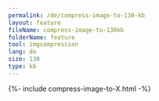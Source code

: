 ```yaml
---
permalink: /de/compress-image-to-130-kb
layout: feature
fileName: compress-image-to-130kb
folderName: feature
tool: imgcompression
lang: de
size: 130
type: kb
---
```


{%- include compress-image-to-X.html -%}
